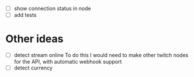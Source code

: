
- [ ] show connection status in node
- [ ] add tests

# Other ideas
- [ ] detect stream online
To do this I would need to make other twitch nodes for the API, with automatic webhook support
- [ ] detect currency